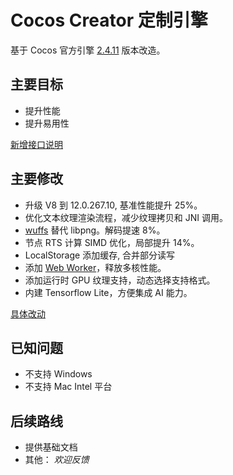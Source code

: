 # Cocos Creator 定制引擎

基于 Cocos 官方引擎 [2.4.11](https://github.com/cocos/engine-native/tree/v2.4.11) 版本改造。

## 主要目标

- 提升性能
- 提升易用性

[新增接口说明](./cocos2d-x/Extension.md)

## 主要修改

- 升级 V8 到 12.0.267.10, 基准性能提升 25%。
- 优化文本纹理渲染流程，减少纹理拷贝和 JNI 调用。
- [wuffs](https://github.com/google/wuffs) 替代 libpng。解码提速 8%。
- 节点 RTS 计算 SIMD 优化，局部提升 14%。
- LocalStorage 添加缓存, 合并部分读写
- 添加 [Web Worker](https://developer.mozilla.org/en-US/docs/Web/API/Web_Workers_API/Using_web_workers)，释放多核性能。
- 添加运行时 GPU 纹理支持，动态选择支持格式。
- 内建 Tensorflow Lite，方便集成 AI 能力。

[具体改动](./cocos2d-x/ReleaseNote.md)

## 已知问题

- 不支持 Windows
- 不支持 Mac Intel 平台

## 后续路线

- 提供基础文档
- 其他： *欢迎反馈*

